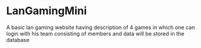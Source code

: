 # LanGamingMini
A basic lan gaming website having description of 4 games in which one can login with his team consisting of members and data will be stored in the database 

